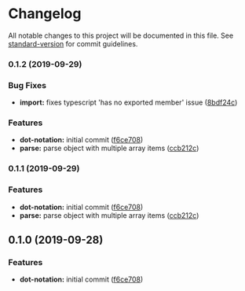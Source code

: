 # Changelog

All notable changes to this project will be documented in this file. See [standard-version](https://github.com/conventional-changelog/standard-version) for commit guidelines.

### 0.1.2 (2019-09-29)


### Bug Fixes

* **import:** fixes typescript 'has no exported member' issue ([8bdf24c](https://github.com/arg-def/dot-notation/commit/8bdf24c))


### Features

* **dot-notation:** initial commit ([f6ce708](https://github.com/arg-def/dot-notation/commit/f6ce708))
* **parse:** parse object with multiple array items ([ccb212c](https://github.com/arg-def/dot-notation/commit/ccb212c))

### 0.1.1 (2019-09-29)


### Features

* **dot-notation:** initial commit ([f6ce708](https://github.com/arg-def/dot-notation/commit/f6ce708))
* **parse:** parse object with multiple array items ([ccb212c](https://github.com/arg-def/dot-notation/commit/ccb212c))

## 0.1.0 (2019-09-28)


### Features

* **dot-notation:** initial commit ([f6ce708](https://github.com/arg-def/dot-notation/commit/f6ce708))
